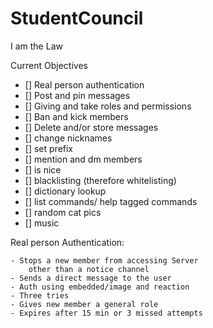 # StudentCouncil
I am the Law

Current Objectives

- [] Real person authentication 
- [] Post and pin messages
- [] Giving and take roles and permissions
- [] Ban and kick members 
- [] Delete and/or store messages
- [] change nicknames
- [] set prefix
- [] mention and dm members
- [] is nice
- [] blacklisting (therefore whitelisting)
- [] dictionary lookup
- [] list commands/ help tagged commands
- [] random cat pics
- [] music

Real person Authentication:

    - Stops a new member from accessing Server 
        other than a notice channel
    - Sends a direct message to the user
    - Auth using embedded/image and reaction
    - Three tries
    - Gives new member a general role
    - Expires after 15 min or 3 missed attempts
